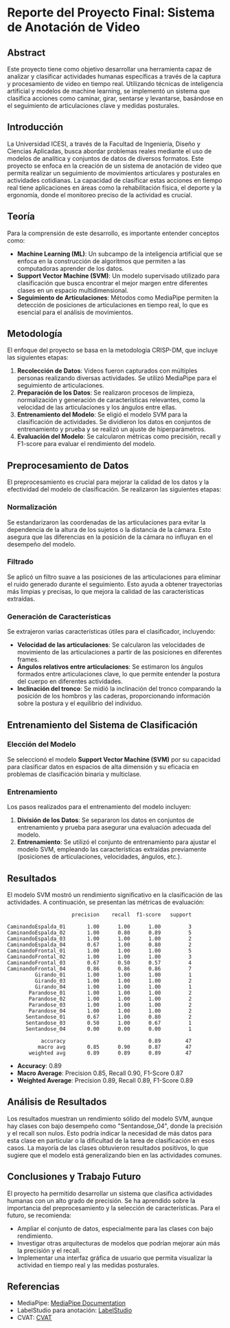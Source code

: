 # Reporte del Proyecto Final: Sistema de Anotación de Video

## Abstract
Este proyecto tiene como objetivo desarrollar una herramienta capaz de analizar y clasificar actividades humanas específicas a través de la captura y procesamiento de video en tiempo real. Utilizando técnicas de inteligencia artificial y modelos de machine learning, se implementó un sistema que clasifica acciones como caminar, girar, sentarse y levantarse, basándose en el seguimiento de articulaciones clave y medidas posturales.

## Introducción
La Universidad ICESI, a través de la Facultad de Ingeniería, Diseño y Ciencias Aplicadas, busca abordar problemas reales mediante el uso de modelos de analítica y conjuntos de datos de diversos formatos. Este proyecto se enfoca en la creación de un sistema de anotación de video que permita realizar un seguimiento de movimientos articulares y posturales en actividades cotidianas. La capacidad de clasificar estas acciones en tiempo real tiene aplicaciones en áreas como la rehabilitación física, el deporte y la ergonomía, donde el monitoreo preciso de la actividad es crucial.

## Teoría
Para la comprensión de este desarrollo, es importante entender conceptos como:
- **Machine Learning (ML)**: Un subcampo de la inteligencia artificial que se enfoca en la construcción de algoritmos que permiten a las computadoras aprender de los datos.
- **Support Vector Machine (SVM)**: Un modelo supervisado utilizado para clasificación que busca encontrar el mejor margen entre diferentes clases en un espacio multidimensional.
- **Seguimiento de Articulaciones**: Métodos como MediaPipe permiten la detección de posiciones de articulaciones en tiempo real, lo que es esencial para el análisis de movimientos.

## Metodología
El enfoque del proyecto se basa en la metodología CRISP-DM, que incluye las siguientes etapas:

1. **Recolección de Datos**: Videos fueron capturados con múltiples personas realizando diversas actividades. Se utilizó MediaPipe para el seguimiento de articulaciones.
2. **Preparación de los Datos**: Se realizaron procesos de limpieza, normalización y generación de características relevantes, como la velocidad de las articulaciones y los ángulos entre ellas.
3. **Entrenamiento del Modelo**: Se eligió el modelo SVM para la clasificación de actividades. Se dividieron los datos en conjuntos de entrenamiento y prueba y se realizó un ajuste de hiperparámetros.
4. **Evaluación del Modelo**: Se calcularon métricas como precisión, recall y F1-score para evaluar el rendimiento del modelo.

## Preprocesamiento de Datos
El preprocesamiento es crucial para mejorar la calidad de los datos y la efectividad del modelo de clasificación. Se realizaron las siguientes etapas:

### Normalización
Se estandarizaron las coordenadas de las articulaciones para evitar la dependencia de la altura de los sujetos o la distancia de la cámara. Esto asegura que las diferencias en la posición de la cámara no influyan en el desempeño del modelo.

### Filtrado
Se aplicó un filtro suave a las posiciones de las articulaciones para eliminar el ruido generado durante el seguimiento. Esto ayuda a obtener trayectorias más limpias y precisas, lo que mejora la calidad de las características extraídas.

### Generación de Características
Se extrajeron varias características útiles para el clasificador, incluyendo:
- **Velocidad de las articulaciones**: Se calcularon las velocidades de movimiento de las articulaciones a partir de las posiciones en diferentes frames.
- **Ángulos relativos entre articulaciones**: Se estimaron los ángulos formados entre articulaciones clave, lo que permite entender la postura del cuerpo en diferentes actividades.
- **Inclinación del tronco**: Se midió la inclinación del tronco comparando la posición de los hombros y las caderas, proporcionando información sobre la postura y el equilibrio del individuo.

## Entrenamiento del Sistema de Clasificación

### Elección del Modelo
Se seleccionó el modelo **Support Vector Machine (SVM)** por su capacidad para clasificar datos en espacios de alta dimensión y su eficacia en problemas de clasificación binaria y multiclase.

### Entrenamiento
Los pasos realizados para el entrenamiento del modelo incluyen:
1. **División de los Datos**: Se separaron los datos en conjuntos de entrenamiento y prueba para asegurar una evaluación adecuada del modelo.
2. **Entrenamiento**: Se utilizó el conjunto de entrenamiento para ajustar el modelo SVM, empleando las características extraídas previamente (posiciones de articulaciones, velocidades, ángulos, etc.).


## Resultados
El modelo SVM mostró un rendimiento significativo en la clasificación de las actividades. A continuación, se presentan las métricas de evaluación:

```
                     precision    recall  f1-score   support

CaminandoEspalda_01       1.00      1.00      1.00         3
CaminandoEspalda_02       1.00      0.80      0.89         5
CaminandoEspalda_03       1.00      1.00      1.00         2
CaminandoEspalda_04       0.67      1.00      0.80         2
CaminandoFrontal_01       1.00      1.00      1.00         5
CaminandoFrontal_02       1.00      1.00      1.00         3
CaminandoFrontal_03       0.67      0.50      0.57         4
CaminandoFrontal_04       0.86      0.86      0.86         7
         Girando_01       1.00      1.00      1.00         1
         Girando_03       1.00      1.00      1.00         2
         Girando_04       1.00      1.00      1.00         1
       Parandose_01       1.00      1.00      1.00         2
       Parandose_02       1.00      1.00      1.00         2
       Parandose_03       1.00      1.00      1.00         2
       Parandose_04       1.00      1.00      1.00         2
      Sentandose_01       0.67      1.00      0.80         2
      Sentandose_03       0.50      1.00      0.67         1
      Sentandose_04       0.00      0.00      0.00         1

           accuracy                           0.89        47
          macro avg       0.85      0.90      0.87        47
       weighted avg       0.89      0.89      0.89        47
```

- **Accuracy**: 0.89
- **Macro Average**: Precision 0.85, Recall 0.90, F1-Score 0.87
- **Weighted Average**: Precision 0.89, Recall 0.89, F1-Score 0.89

## Análisis de Resultados
Los resultados muestran un rendimiento sólido del modelo SVM, aunque hay clases con bajo desempeño como "Sentandose_04", donde la precisión y el recall son nulos. Esto podría indicar la necesidad de más datos para esta clase en particular o la dificultad de la tarea de clasificación en esos casos. La mayoría de las clases obtuvieron resultados positivos, lo que sugiere que el modelo está generalizando bien en las actividades comunes.

## Conclusiones y Trabajo Futuro
El proyecto ha permitido desarrollar un sistema que clasifica actividades humanas con un alto grado de precisión. Se ha aprendido sobre la importancia del preprocesamiento y la selección de características. Para el futuro, se recomienda:

- Ampliar el conjunto de datos, especialmente para las clases con bajo rendimiento.
- Investigar otras arquitecturas de modelos que podrían mejorar aún más la precisión y el recall.
- Implementar una interfaz gráfica de usuario que permita visualizar la actividad en tiempo real y las medidas posturales.

## Referencias
- MediaPipe: [MediaPipe Documentation](https://ai.google.dev/edge/mediapipe/solutions/guide?hl=es-419)
- LabelStudio para anotación: [LabelStudio](https://labelstud.io/)
- CVAT: [CVAT](https://medium.com/cvat-ai/cvat-vs-labelstudio-which-one-is-better-b1a0d333842e)

